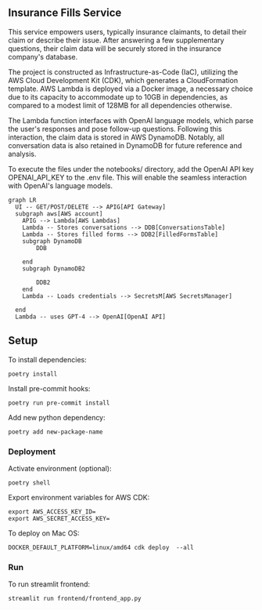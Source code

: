 ## Insurance Fills Service

This service empowers users, typically insurance claimants, to detail their claim or describe their issue. After answering a few supplementary questions, their claim data will be securely stored in the insurance company's database.

The project is constructed as Infrastructure-as-Code (IaC), utilizing the AWS Cloud Development Kit (CDK), which generates a CloudFormation template. AWS Lambda is deployed via a Docker image, a necessary choice due to its capacity to accommodate up to 10GB in dependencies, as compared to a modest limit of 128MB for all dependencies otherwise.

The Lambda function interfaces with OpenAI language models, which parse the user's responses and pose follow-up questions. Following this interaction, the claim data is stored in AWS DynamoDB. Notably, all conversation data is also retained in DynamoDB for future reference and analysis.

To execute the files under the notebooks/ directory, add the OpenAI API key OPENAI_API_KEY to the .env file. This will enable the seamless interaction with OpenAI's language models.

```mermaid
graph LR
  UI -- GET/POST/DELETE --> APIG[API Gateway]
  subgraph aws[AWS account]
    APIG --> Lambda[AWS Lambdas]
    Lambda -- Stores conversations --> DDB[ConversationsTable]
    Lambda -- Stores filled forms --> DDB2[FilledFormsTable]
    subgraph DynamoDB
        DDB

    end
    subgraph DynamoDB2

        DDB2
    end
    Lambda -- Loads credentials --> SecretsM[AWS SecretsManager]

  end
  Lambda -- uses GPT-4 --> OpenAI[OpenAI API]
```

## Setup

To install dependencies:

```
poetry install
```

Install pre-commit hooks:
```
poetry run pre-commit install
```


Add new python dependency:
```
poetry add new-package-name
```


### Deployment

Activate environment (optional):
```
poetry shell
```

Export environment variables for AWS CDK:

```
export AWS_ACCESS_KEY_ID=
export AWS_SECRET_ACCESS_KEY=
```

To deploy on Mac OS:

```
DOCKER_DEFAULT_PLATFORM=linux/amd64 cdk deploy  --all
```

### Run

To run streamlit frontend:
```
streamlit run frontend/frontend_app.py
```
